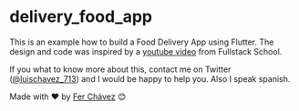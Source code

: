 # delivery_food_app

This is an example how to build a Food Delivery App using Flutter.
The design and code was inspired by a [youtube video](https://www.youtube.com/watch?v=CBiXxOQSK5o) from Fullstack School.

If you what to know more about this, contact me on Twitter ([@luischavez_713](http://www.twitter.com/luischavez_713)) and I would be happy to help you. Also I speak spanish.
 
Made with ❤️ by [Fer Chávez](https://github.com/lchavez1) 😊


